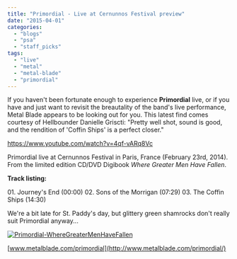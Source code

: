 ```yaml
---
title: "Primordial - Live at Cernunnos Festival preview"
date: "2015-04-01"
categories: 
  - "blogs"
  - "psa"
  - "staff_picks"
tags: 
  - "live"
  - "metal"
  - "metal-blade"
  - "primordial"
---
```


If you haven't been fortunate enough to experience **Primordial** live, or if you have and just want to revisit the breautality of the band's live performance, Metal Blade appears to be looking out for you. This latest find comes courtesy of Hellbounder Danielle Griscti: "Pretty well shot, sound is good, and the rendition of 'Coffin Ships' is a perfect closer."

https://www.youtube.com/watch?v=4qf-vARq8Vc

Primordial live at Cernunnos Festival in Paris, France (February 23rd, 2014). From the limited edition CD/DVD Digibook _Where Greater Men Have Fallen_.

**Track listing:**

01\. Journey's End (00:00) 02. Sons of the Morrigan (07:29) 03. The Coffin Ships (14:30)

We're a bit late for St. Paddy's day, but glittery green shamrocks don't really suit Primordial anyway...

[![Primordial-WhereGreaterMenHaveFallen](https://hellbound.ca/wp-content/uploads/2014/12/Primordial-WhereGreaterMenHaveFallen.jpg)](https://hellbound.ca/wp-content/uploads/2014/12/Primordial-WhereGreaterMenHaveFallen.jpg)

[www.metalblade.com/primordial](http://www.metalblade.com/primordial/)
